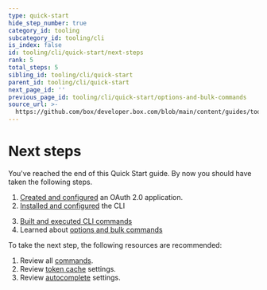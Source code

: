 ```yaml
---
type: quick-start
hide_step_number: true
category_id: tooling
subcategory_id: tooling/cli
is_index: false
id: tooling/cli/quick-start/next-steps
rank: 5
total_steps: 5
sibling_id: tooling/cli/quick-start
parent_id: tooling/cli/quick-start
next_page_id: ''
previous_page_id: tooling/cli/quick-start/options-and-bulk-commands
source_url: >-
  https://github.com/box/developer.box.com/blob/main/content/guides/tooling/cli/quick-start/5-next-steps.md
---
```

# Next steps

You've reached the end of this Quick Start guide. By now you should have taken
the following steps.

1. [Created and configured][one]
an OAuth 2.0 application.
2. [Installed and configured][two]
the CLI
<!--alex ignore executed-->

3. [Built and executed CLI commands][three]
4. Learned about [options and bulk commands][four]

To take the next step, the following resources are recommended:

1. Review all [commands][commands].
2. Review [token cache][cache] settings.
3. Review [autocomplete][ac] settings.

[one]: g://tooling/cli/quick-start/create-oauth-app/
[two]: g://tooling/cli/quick-start/install-and-configure/
[three]: g://tooling/cli/quick-start/build-commands-help/
[four]: g://tooling/cli/quick-start/options-and-bulk-commands/
[cache]: https://github.com/box/boxcli/blob/master/docs/configure.md#box-configureenvironmentsupdate-name
[ac]: https://github.com/box/boxcli/blob/master/docs/autocomplete.md
[commands]: https://github.com/box/boxcli#command-topics
